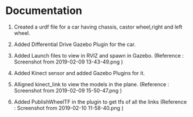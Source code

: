 # Documentation

1. Created a urdf file for a car having chassis, castor wheel,right and left wheel.

2. Added Differential Drive Gazebo Plugin for the car.

3. Added Launch files to view in RVIZ and spawn in Gazebo. (Reference : Screenshot from 2019-02-09 13-43-49.png )

4. Added Kinect sensor and added Gazebo Plugins for it. 

5. Alligned kinect_link to view the models in the plane. (Reference : Screenshot from 2019-02-09 15-50-47.png )

6. Added PublishWheelTF in the plugin to get tfs of all the links (Reference : Screenshot from 2019-02-10 11-58-40.png )
